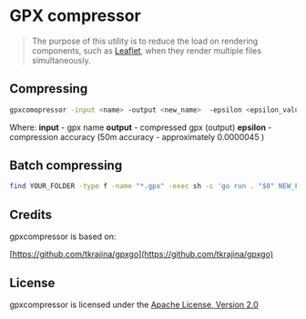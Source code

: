 # GPX compressor

> The purpose of this utility is to reduce the load on rendering components, such as [Leaflet](https://leafletjs.com/), when they render multiple files simultaneously.

## Compressing

```bash
gpxcomopressor -input <name> -output <new_name>  -epsilon <epsilon_value>
```

Where:
**input** - gpx name
**output** - compressed gpx (output)
**epsilon** - compression accuracy (50m accuracy - approximately 0.0000045 )

## Batch compressing

```bash
find YOUR_FOLDER -type f -name "*.gpx" -exec sh -c 'go run . "$0" NEW_FOLDER/c_$(basename "$0") 0.0000045' {} \;
```

## Credits

gpxcompressor is based on:

[https://github.com/tkrajina/gpxgo](https://github.com/tkrajina/gpxgo)

## License

gpxcompressor is licensed under the [Apache License, Version 2.0](http://www.apache.org/licenses/LICENSE-2.0)